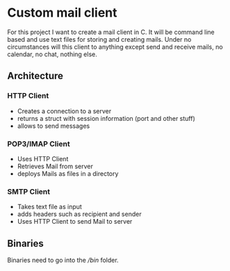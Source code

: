 # Custom mail client
For this project I want to create a mail client in C. It will be command line based and use text files for storing and creating mails.
Under no circumstances will this client to anything except send and receive mails, no calendar, no chat, nothing else.

## Architecture
### HTTP Client
- Creates a connection to a server
- returns a struct with session information (port and other stuff)
- allows to send messages
### POP3/IMAP Client
- Uses HTTP Client
- Retrieves Mail from server
- deploys Mails as files in a directory
### SMTP Client
- Takes text file as input
- adds headers such as recipient and sender
- Uses HTTP Client to send Mail to server

## Binaries
Binaries need to go into the _/bin_ folder.
